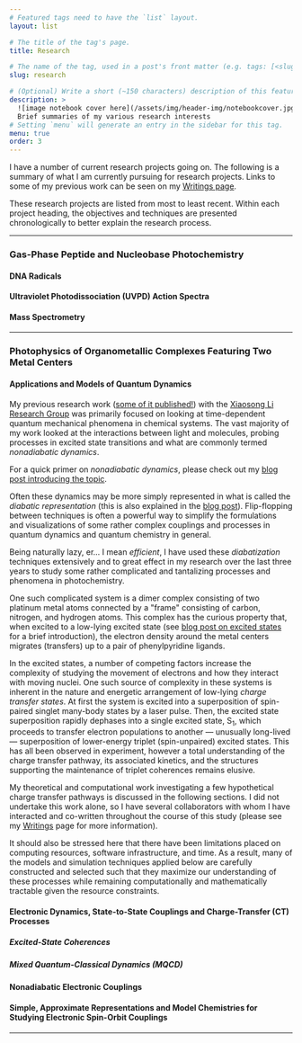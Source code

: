 ```yaml
---
# Featured tags need to have the `list` layout.
layout: list

# The title of the tag's page.
title: Research

# The name of the tag, used in a post's front matter (e.g. tags: [<slug>]).
slug: research

# (Optional) Write a short (~150 characters) description of this featured tag.
description: >
  ![image notebook cover here](/assets/img/header-img/notebookcover.jpg)
  Brief summaries of my various research interests
# Setting `menu` will generate an entry in the sidebar for this tag.
menu: true
order: 3
---
```

I have a number of current research projects going on. The following is a summary of what I am currently pursuing for research projects. Links to some of my previous work can be seen on my [Writings page](https://jjradler.github.io/writings/).

These research projects are listed from most to least recent. Within each project heading, the objectives and techniques are presented chronologically to better explain the research process. 

---
### Gas-Phase Peptide and Nucleobase Photochemistry

#### DNA Radicals

#### Ultraviolet Photodissociation (UVPD) Action Spectra

#### Mass Spectrometry

---
### Photophysics of Organometallic Complexes Featuring Two Metal Centers

#### Applications and Models of Quantum Dynamics

My previous research work ([some of it published!](https://jjradler.github.io/writings/)) with the [Xiaosong Li Research Group](http://depts.washington.edu/ligroup/) was primarily focused on looking at time-dependent quantum mechanical phenomena
in chemical systems. The vast majority of my work looked at the interactions between light and molecules, probing processes in excited state transitions and what are commonly termed  _nonadiabatic dynamics_.

For a quick primer on _nonadiabatic dynamics_, please check out my [blog post introducing the topic](https://jjradler.github.io/blog/2018-10-11-nonadiabatic-dynamics/).

Often these dynamics may be more simply represented in what is called the _diabatic representation_ (this is also explained in the [blog post](https://jjradler.github.io/blog/2018-10-11-nonadiabatic-dynamics/)). Flip-flopping between techniques is often a powerful way to simplify the
formulations and visualizations of some rather complex couplings and processes in quantum dynamics and quantum chemistry in general.

Being naturally lazy, er... I mean _efficient_, I have used these _diabatization_ techniques extensively and to great effect in my research over the last three years to study some rather complicated and tantalizing processes and phenomena in photochemistry.

One such complicated system is a dimer complex consisting of two platinum metal atoms connected by a "frame" consisting of carbon, nitrogen, and hydrogen atoms. This complex has the curious property that, when excited to a low-lying excited state (see [blog post on excited states](https://jjradler.github.io/blog/2018-10-09-excited-states-in-chemistry/) for a brief introduction), the electron density around the metal centers migrates (transfers) up to a pair of phenylpyridine ligands. 

In the excited states, a number of competing factors increase the complexity of studying the movement of electrons and how they interact with moving nuclei.  One such source of complexity in these systems is inherent in the nature and energetic arrangement of low-lying _charge transfer states_. At first the system is excited into a superposition of spin-paired singlet many-body states by a laser pulse. Then, the excited state superposition rapidly dephases into a single excited state, S$_1$, which proceeds to transfer electron populations to another — unusually long-lived — superposition of lower-energy triplet (spin-unpaired) excited states. This has all been observed in experiment, however a total understanding of the charge transfer pathway, its associated kinetics,  and the structures supporting the maintenance of triplet coherences remains elusive.

My theoretical  and computational work investigating a few hypothetical charge transfer pathways is discussed in the following sections.  I did not undertake this work alone, so I have several collaborators with whom I have interacted and co-written throughout the course of this study (please see my [Writings](https://jjradler.github.io/writings) page for more information). 

It should also be stressed here that there have been limitations placed on computing resources, software infrastructure, and time. As a result, many of the models and simulation techniques applied below are carefully constructed and selected such that they maximize our understanding of these processes while remaining computationally and mathematically tractable given the resource constraints. 

#### Electronic Dynamics, State-to-State Couplings and Charge-Transfer (CT) Processes

##### Excited-State Coherences

##### Mixed Quantum-Classical Dynamics (MQCD)

#### Nonadiabatic Electronic Couplings

#### Simple, Approximate  Representations and Model Chemistries for Studying Electronic Spin-Orbit Couplings



---

